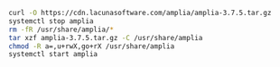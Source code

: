 ﻿```sh
curl -O https://cdn.lacunasoftware.com/amplia/amplia-3.7.5.tar.gz
systemctl stop amplia
rm -fR /usr/share/amplia/*
tar xzf amplia-3.7.5.tar.gz -C /usr/share/amplia
chmod -R a=,u+rwX,go+rX /usr/share/amplia
systemctl start amplia
```

